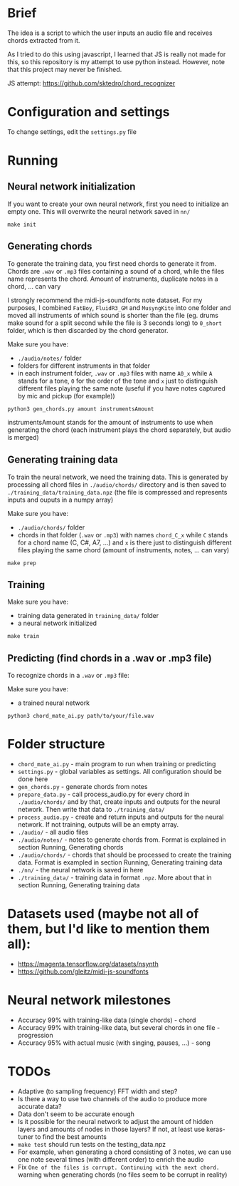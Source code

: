 # Brief

The idea is a script to which the user inputs an audio file and receives chords
extracted from it. 

As I tried to do this using javascript, I learned that JS is really not made
for this, so this repository is my attempt to use python instead. However,
note that this project may never be finished.

JS attempt: https://github.com/sktedro/chord_recognizer


# Configuration and settings

To change settings, edit the `settings.py` file


# Running

## Neural network initialization

If you want to create your own neural network, first you need to initialize an
empty one. This will overwrite the neural network saved in `nn/`

`make init`

## Generating chords

To generate the training data, you first need chords to generate it from.
Chords are `.wav` or `.mp3` files containing a sound of a chord, while the files
name represents the chord. Amount of instruments, duplicate notes in a chord,
... can vary

I strongly recommend the midi-js-soundfonts note dataset. For my purposes, I
combined `FatBoy`, `FluidR3_GM` and `MusyngKite` into one folder and moved all
instruments of which sound is shorter than the file (eg. drums make sound for a
split second while the file is 3 seconds long) to `0_short` folder, which is 
then discarded by the chord generator.

Make sure you have:
 - `./audio/notes/` folder
 - folders for different instruments in that folder
 - in each instrument folder, `.wav` or `.mp3` files with name `A0_x` while `A` 
   stands for a tone, `0` for the order of the tone and `x` just to distinguish 
   different files playing the same note (useful if you have notes captured by 
   mic and pickup (for example))

`python3 gen_chords.py amount instrumentsAmount`

instrumentsAmount stands for the amount of instruments to use when generating 
the chord (each instrument plays the chord separately, but audio is merged)


## Generating training data

To train the neural network, we need the training data. This is generated by
processing all chord files in `./audio/chords/` directory and is then saved to
`./training_data/training_data.npz` (the file is compressed and represents 
inputs and ouputs in a numpy array)

Make sure you have:
 - `./audio/chords/` folder
 - chords in that folder (`.wav` or `.mp3`) with names `chord_C_x` while `C` 
   stands for a chord name (C, C#, A7, ...) and `x` is there just to distinguish 
   different files playing the same chord (amount of instruments, notes, ... 
   can vary)

`make prep`

## Training

Make sure you have:
 - training data generated in `training_data/` folder
 - a neural network initialized

`make train`

## Predicting (find chords in a .wav or .mp3 file)

To recognize chords in a `.wav` or `.mp3` file:

Make sure you have:
 - a trained neural network

`python3 chord_mate_ai.py path/to/your/file.wav`


# Folder structure

 - `chord_mate_ai.py` - main program to run when training or predicting
 - `settings.py` - global variables as settings. All configuration should be 
   done here
 - `gen_chords.py` - generate chords from notes
 - `prepare_data.py` - call process_audio.py for every chord in 
   `./audio/chords/` and by that, create inputs and outputs for the neural 
   network. Then write that data to `./training_data/`
 - `process_audio.py` - create and return inputs and outputs for the neural 
   network. If not training, outputs will be an empty array.
 - `./audio/` - all audio files
 - `./audio/notes/` - notes to generate chords from. Format is explained in
   section Running, Generating chords
 - `./audio/chords/` - chords that should be processed to create the training
   data. Format is exampled in section Running, Generating training data
 - `./nn/` - the neural network is saved in here
 - `./training_data/` - training data in format `.npz`. More about that in 
   section Running, Generating training data


# Datasets used (maybe not all of them, but I'd like to mention them all):
 - https://magenta.tensorflow.org/datasets/nsynth
 - https://github.com/gleitz/midi-js-soundfonts


# Neural network milestones
 - Accuracy 99% with training-like data (single chords) - chord
 - Accuracy 99% with training-like data, but several chords in one file -
   progression
 - Accuracy 95% with actual music (with singing, pauses, ...) - song

# TODOs
 - Adaptive (to sampling frequency) FFT width and step?
 - Is there a way to use two channels of the audio to produce more accurate
   data?
 - Data don't seem to be accurate enough
 - Is it possible for the neural network to adjust the amount of hidden layers
   and amounts of nodes in those layers? If not, at least use keras-tuner to
   find the best amounts
 - `make test` should run tests on the testing_data.npz
 - For example, when generating a chord consisting of 3 notes, we can use one
   note several times (with different order) to enrich the audio
 - Fix `One of the files is corrupt. Continuing with the next chord.` warning
   when generating chords (no files seem to be corrupt in reality)
